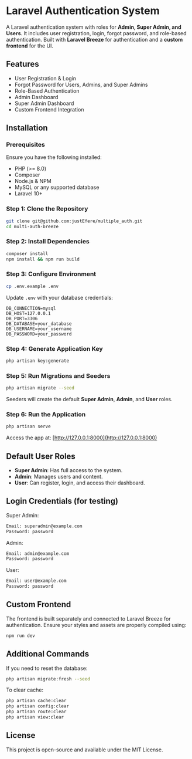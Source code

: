 # Laravel Authentication System

A Laravel authentication system with roles for **Admin, Super Admin, and Users**. It includes user registration, login, forgot password, and role-based authentication. Built with **Laravel Breeze** for authentication and a **custom frontend** for the UI.

## Features

-   User Registration & Login
-   Forgot Password for Users, Admins, and Super Admins
-   Role-Based Authentication
-   Admin Dashboard
-   Super Admin Dashboard
-   Custom Frontend Integration

## Installation

### Prerequisites

Ensure you have the following installed:

-   PHP (>= 8.0)
-   Composer
-   Node.js & NPM
-   MySQL or any supported database
-   Laravel 10+

### Step 1: Clone the Repository

```bash
git clone git@github.com:justEfere/multiple_auth.git
cd multi-auth-breeze
```

### Step 2: Install Dependencies

```bash
composer install
npm install && npm run build
```

### Step 3: Configure Environment

```bash
cp .env.example .env
```

Update `.env` with your database credentials:

```env
DB_CONNECTION=mysql
DB_HOST=127.0.0.1
DB_PORT=3306
DB_DATABASE=your_database
DB_USERNAME=your_username
DB_PASSWORD=your_password
```

### Step 4: Generate Application Key

```bash
php artisan key:generate
```

### Step 5: Run Migrations and Seeders

```bash
php artisan migrate --seed
```

Seeders will create the default **Super Admin**, **Admin**, and **User** roles.

### Step 6: Run the Application

```bash
php artisan serve
```

Access the app at: [http://127.0.0.1:8000](http://127.0.0.1:8000)

## Default User Roles

-   **Super Admin**: Has full access to the system.
-   **Admin**: Manages users and content.
-   **User**: Can register, login, and access their dashboard.

## Login Credentials (for testing)

Super Admin:

```txt
Email: superadmin@example.com
Password: password
```

Admin:

```txt
Email: admin@example.com
Password: password
```

User:

```txt
Email: user@example.com
Password: password
```

## Custom Frontend

The frontend is built separately and connected to Laravel Breeze for authentication. Ensure your styles and assets are properly compiled using:

```bash
npm run dev
```

## Additional Commands

If you need to reset the database:

```bash
php artisan migrate:fresh --seed
```

To clear cache:

```bash
php artisan cache:clear
php artisan config:clear
php artisan route:clear
php artisan view:clear
```

## License

This project is open-source and available under the MIT License.
